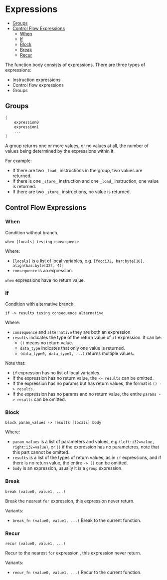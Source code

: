 # Expressions

<!-- @import "[TOC]" {cmd="toc" depthFrom=2 depthTo=4 orderedList=false} -->

<!-- code_chunk_output -->

- [Groups](#groups)
- [Control Flow Expressions](#control-flow-expressions)
  - [When](#when)
  - [If](#if)
  - [Block](#block)
  - [Break](#break)
  - [Recur](#recur)

<!-- /code_chunk_output -->

The function body consists of expressions. There are three types of expressions:

- Instruction expressions
- Control flow expressions
- Groups

## Groups

```rust
{
    expression0
    expression1
    ...
}
```

A group returns one or more values, or no values at all, the number of values being determined by the expressions within it.

For example:

- If there are two `_load_` instructions in the group, two values are returned.
- If there is one `_store_` instruction and one `_load_` instruction, one value is returned.
- If there are two `_store_` instructions, no value is returned.

## Control Flow Expressions

### When

Condition without branch.

`when [locals] testing consequence`

Where:

- `[locals]` is a list of local variables, e.g. `[foo:i32, bar:byte[16], align(baz:byte[32], 4)]`
- `consequence` is an expression.

`when` expressions have no return value.

### If

Condition with alternative branch.

`if -> results tesing consequence alternative`

Where:

- `consequence` and `alternative` they are both an expression.
- `results` indicates the type of the return value of `if` expression. It can be:
  - `()` means no return value.
  - `data_type` indicates that only one value is returned.
  - `(data_type0, data_type1, ...)` returns multiple values.

Note that:

- `if` expression has no list of local variables.
- If the expression has no return value, the `-> results` can be omitted.
- If the expression has no params but has return values, the format is `() -> results`.
- If the expression has no params and no return value, the entire `params -> results` can be omitted.

<!--
### Branch

```json
branch {
    case testing consequence
    case testing consequence
    default consequence
}
```
-->

### Block

`block param_values -> results [locals] body`

Where:

- `param_values` is a list of parameters and values, e.g.`(left:i32=value, right:i32=value)`, or `()` if the expression has no parameteres, note that this part cannot be omitted.
- `results` is a list of the types of return values, as in `if` expressions, and if there is no return value, the entire `-> ()` can be omitted.
- `body` is an expression, usually it is a `group` expression.

### Break

`break (value0, value1, ...)`

Break the nearest `for` expression, this expression never return.

Variants:

<!--
- `break_if testing (value0, value1, ...)`
  Break only when the `testing` expression returns true.
-->
- `break_fn (value0, value1, ...)`
  Break to the current function.

### Recur

`recur (value0, value1, ...)`

Recur to the nearest `for` expression , this expression never return.

Variants:

<!--
- `recur_if testing (value0, value1, ...)`
  Recur only when the `testing` expression returns true.
-->

- `recur_fn (value0, value1, ...)`
  Recur to the current function.
